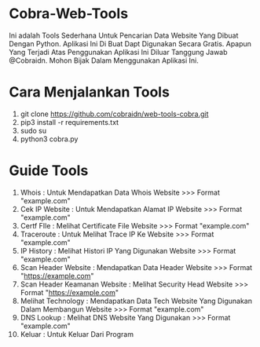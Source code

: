 # Cobra-Web-Tools
Ini adalah Tools Sederhana Untuk Pencarian Data Website Yang Dibuat Dengan Python.
Aplikasi Ini Di Buat Dapt Digunakan Secara Gratis.
Apapun Yang Terjadi Atas Penggunakan Aplikasi Ini Diluar Tanggung Jawab @Cobraidn.
Mohon Bijak Dalam Menggunakan Aplikasi Ini.

# Cara Menjalankan Tools
1. git clone https://github.com/cobraidn/web-tools-cobra.git
2. pip3 install -r requirements.txt
3. sudo su
3. python3 cobra.py

# Guide Tools #
1. Whois : Untuk Mendapatkan Data Whois Website >>> Format "example.com"
2. Cek IP Website : Untuk Mendapatkan Alamat IP Website >>> Format "example.com"
3. Certf FIle : Melihat Certificate File Website >>> Format "example.com"
4. Traceroute : Untuk Melihat Trace IP Ke Website >>> Format "example.com"
5. IP History : Melihat Histori IP Yang Digunakan Website >>> Format "example.com"
6. Scan Header Website : Mendapatkan Data Header Website >>> Format "https://example.com"
7. Scan Header Keamanan Website : Melihat Security Head Website >>> Format "https://example.com"
8. Melihat Technology : Mendapatkan Data Tech Website Yang Digunakan Dalam Membangun Website >>> Format "example.com"
9. DNS Lookup : Melihat DNS Website Yang Digunakan >>> Format "example.com"
10. Keluar : Untuk Keluar Dari Program